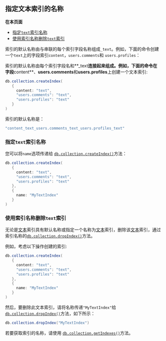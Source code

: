 ## 指定文本索引的名称

**在本页面**

- [指定`text`索引名称](#指定)
- [使用索引名称删除`text`索引](#使用)

索引的默认名称由与串联的每个索引字段名称组成`_text`。例如，下面的命令创建一个`text`上的字段索引`content`，`users.comments`和 `users.profiles`：

索引的默认名称由每个索引字段名和**_text**连接起来组成。例如，下面的命令在字段**content**、**users.comments**和**users.profiles**上创建一个文本索引:

```powershell
db.collection.createIndex(
   {
     content: "text",
     "users.comments": "text",
     "users.profiles": "text"
   }
)
```

索引的默认名称是：

```powershell
"content_text_users.comments_text_users.profiles_text"
```

### <span id="指定">指定`text`索引名称</span>

您可以将`name`选项传递给 [`db.collection.createIndex()`](https://docs.mongodb.com/master/reference/method/db.collection.createIndex/#db.collection.createIndex)方法：

```powershell
db.collection.createIndex(
   {
     content: "text",
     "users.comments": "text",
     "users.profiles": "text"
   },
   {
     name: "MyTextIndex"
   }
)
```

### <span id="使用">使用索引名称删除`text`索引</span>

无论是[文本](https://docs.mongodb.com/master/core/index-text/)索引具有默认名称或指定一个名称为[文本](https://docs.mongodb.com/master/core/index-text/)索引，删除该[文本](https://docs.mongodb.com/master/core/index-text/)索引，通过索引名称的[`db.collection.dropIndex()`](https://docs.mongodb.com/master/reference/method/db.collection.dropIndex/#db.collection.dropIndex)方法。

例如，考虑以下操作创建的索引:

```powershell
db.collection.createIndex(
   {
     content: "text",
     "users.comments": "text",
     "users.profiles": "text"
   },
   {
     name: "MyTextIndex"
   }
)
```

然后，要删除此文本索引，请将名称传递`"MyTextIndex"`给 [`db.collection.dropIndex()`](https://docs.mongodb.com/master/reference/method/db.collection.dropIndex/#db.collection.dropIndex)方法，如下所示：

```powershell
db.collection.dropIndex("MyTextIndex")
```

若要获取索引的名称，请使用 [`db.collection.getIndexes()`](https://docs.mongodb.com/master/reference/method/db.collection.getIndexes/#db.collection.getIndexes)方法。


